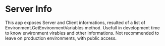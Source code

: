 # Server Info
This app exposes Server and Client informations, resulted of a list of Environment.GetEnvironmentVariables method.
Usefull in development time to know environment virables and other informations.
Not recommended to leave on production environments, with public access.
